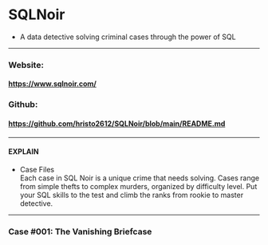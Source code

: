 # SQLNoir
* A data detective solving criminal cases through the power of SQL
---
### Website:  
#### https://www.sqlnoir.com/   
### Github:  
#### https://github.com/hristo2612/SQLNoir/blob/main/README.md
---
#### EXPLAIN
* Case Files   
Each case in SQL Noir is a unique crime that needs solving. Cases range from simple thefts to complex murders, organized by difficulty level. Put your SQL skills to the test and climb the ranks from rookie to master detective.
--- 
### Case #001: The Vanishing Briefcase


